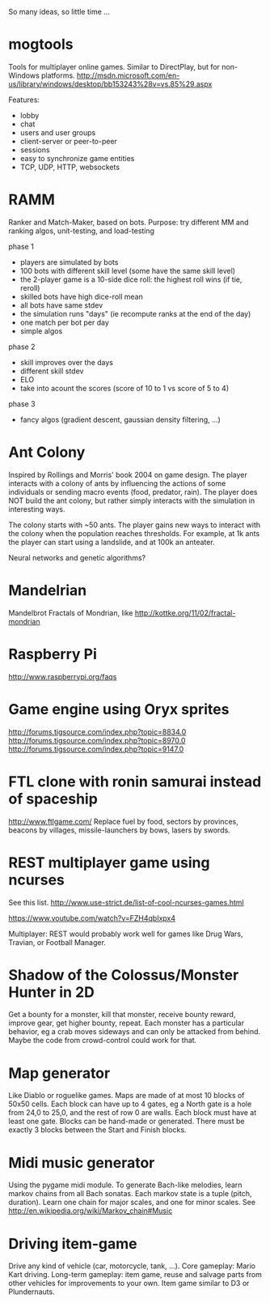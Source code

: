 So many ideas, so little time ...

mogtools
========

Tools for multiplayer online games.
Similar to DirectPlay, but for non-Windows platforms.
http://msdn.microsoft.com/en-us/library/windows/desktop/bb153243%28v=vs.85%29.aspx

Features:
- lobby
- chat
- users and user groups
- client-server or peer-to-peer
- sessions
- easy to synchronize game entities
- TCP, UDP, HTTP, websockets


RAMM
====

Ranker and Match-Maker, based on bots. Purpose: try different MM and ranking algos, unit-testing, and load-testing

phase 1
- players are simulated by bots
- 100 bots with different skill level (some have the same skill level)
- the 2-player game is a 10-side dice roll: the highest roll wins (if tie, reroll)
- skilled bots have high dice-roll mean
- all bots have same stdev
- the simulation runs "days" (ie recompute ranks at the end of the day)
- one match per bot per day
- simple algos


phase 2 
- skill improves over the days
- different skill stdev
- ELO
- take into acount the scores (score of 10 to 1 vs score of 5 to 4)


phase 3
- fancy algos (gradient descent, gaussian density filtering, ...)



Ant Colony
====

Inspired by Rollings and Morris' book 2004 on game design.
The player interacts with a colony of ants by influencing the actions of some individuals 
or sending macro events (food, predator, rain). 
The player does NOT build the ant colony, but rather simply interacts with the simulation in interesting ways.

The colony starts with ~50 ants. 
The player gains new ways to interact with the colony when the population reaches thresholds.
For example, at 1k ants the player can start using a landslide, and at 100k an anteater.  

Neural networks and genetic algorithms?



Mandelrian
===

Mandelbrot Fractals of Mondrian, like http://kottke.org/11/02/fractal-mondrian



Raspberry Pi
====

http://www.raspberrypi.org/faqs



Game engine using Oryx sprites
====

http://forums.tigsource.com/index.php?topic=8834.0
http://forums.tigsource.com/index.php?topic=8970.0
http://forums.tigsource.com/index.php?topic=9147.0


FTL clone with ronin samurai instead of spaceship
====
http://www.ftlgame.com/
Replace fuel by food, sectors by provinces, beacons by villages, missile-launchers by bows, lasers by swords.


REST multiplayer game using ncurses
====

See this list. http://www.use-strict.de/list-of-cool-ncurses-games.html

https://www.youtube.com/watch?v=FZH4qbIxpx4

Multiplayer: REST would probably work well for games like Drug Wars, Travian, or Football Manager. 


Shadow of the Colossus/Monster Hunter in 2D
===

Get a bounty for a monster, kill that monster, receive bounty reward, improve gear, get higher bounty, repeat.
Each monster has a particular behavior, eg a crab moves sideways and can only be attacked from behind.
Maybe the code from crowd-control could work for that.


Map generator
===

Like Diablo or roguelike games. Maps are made of at most 10 blocks of 50x50 cells. Each block can have up to 4 gates, eg a North gate is a hole from 24,0 to 25,0, and the rest of row 0 are walls. Each block must have at least one gate. Blocks can be hand-made or generated. There must be exactly 3 blocks between the Start and Finish blocks.


Midi music generator
===

Using the pygame midi module.
To generate Bach-like melodies, learn markov chains from all Bach sonatas. Each markov state is a tuple (pitch, duration). Learn one chain for major scales, and one for minor scales. See http://en.wikipedia.org/wiki/Markov_chain#Music

Driving item-game
===

Drive any kind of vehicle (car, motorcycle, tank, ...). Core gameplay: Mario Kart driving. Long-term gameplay: item game, reuse and salvage parts from other vehicles for improvements to your own. Item game similar to D3 or Plundernauts.



